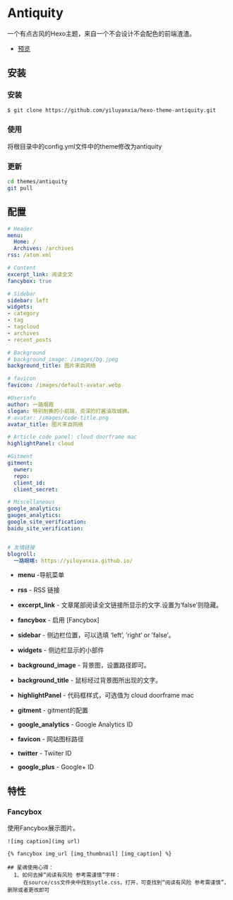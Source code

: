 ﻿# Antiquity

一个有点古风的Hexo主题，来自一个不会设计不会配色的前端渣渣。
- [预览](https://yiluyanxia.site)

## 安装

### 安装

``` bash
$ git clone https://github.com/yiluyanxia/hexo-theme-antiquity.git
```

### 使用
将根目录中的config.yml文件中的theme修改为antiquity

### 更新

``` bash
cd themes/antiquity
git pull
```
## 配置
``` yml
# Header
menu:
  Home: /
  Archives: /archives
rss: /atom.xml

# Content
excerpt_link: 阅读全文
fancybox: true

# Sidebar
sidebar: left
widgets:
- category
- tag
- tagcloud
- archives
- recent_posts

# Background
# background_image: /images/bg.jpeg
background_title: 图片来自网络

# favicon
favicon: /images/default-avatar.webp

#Userinfo
author: 一路烟霞
slogan: 特别耐撕的小前端，资深的打酱油攻城狮。
# avatar: /images/code-title.png
avatar_title: 图片来自网络

# Article code panel: cloud doorframe mac
highlightPanel: cloud

#Gitment
gitment:
  owner: 
  repo: 
  client_id: 
  client_secret: 

# Miscellaneous
google_analytics:
gauges_analytics:
google_site_verification: 
baidu_site_verification: 


# 友情链接
blogroll:
  一路眼瞎: https://yiluyanxia.github.io/
```
- **menu** -导航菜单
- **rss** - RSS 链接
- **excerpt_link** - 文章尾部阅读全文链接所显示的文字.设置为‘false’则隐藏。
- **fancybox** - 启用 [Fancybox]
- **sidebar** - 侧边栏位置，可以选填 ‘left’, ’right‘ or ’false‘。
- **widgets** - 侧边栏显示的小部件
- **background_image** - 背景图，设置路径即可。
- **background_title** - 鼠标经过背景图所出现的文字。
- **highlightPanel** - 代码框样式，可选值为 cloud doorframe mac
- **gitment** - gitment的配置

- **google_analytics** - Google Analytics ID
- **favicon** - 网站图标路径
- **twitter** - Twiiter ID
- **google_plus** - Google+ ID

## 特性

### Fancybox
使用Fancybox展示图片。
```
![img caption](img url)

{% fancybox img_url [img_thumbnail] [img_caption] %}

## 星魂使用心得：
  1、如何去掉“阅读有风险 参考需谨慎”字样：
     在source/css文件夹中找到sytle.css，打开，可查找到“阅读有风险 参考需谨慎”，删除或者更改即可
```
